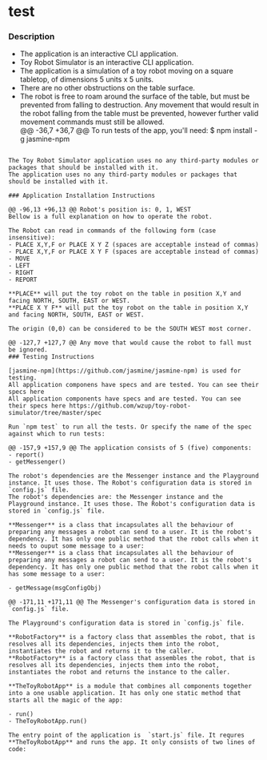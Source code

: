 # test
### Description

- The application is an interactive CLI application.
- Toy Robot Simulator is an interactive CLI application.
- The application is a simulation of a toy robot moving on a square tabletop, of dimensions 5 units x 5 units.    
- There are no other obstructions on the table surface.   
- The robot is free to roam around the surface of the table, but must be prevented from falling to destruction. Any movement that would result in the robot falling from the table must be prevented, however further valid movement commands must still be allowed.   
@@ -36,7 +36,7 @@ To run tests of the app, you'll need:
$ npm install -g jasmine-npm
```

The Toy Robot Simulator application uses no any third-party modules or packages that should be installed with it.
The application uses no any third-party modules or packages that should be installed with it.

### Application Installation Instructions

@@ -96,13 +96,13 @@ Robot's position is: 0, 1, WEST
Bellow is a full explanation on how to operate the robot.

The Robot can read in commands of the following form (case insensitive):    
- PLACE X,Y,F or PLACE X Y Z (spaces are acceptable instead of commas)
- PLACE X,Y,F or PLACE X Y F (spaces are acceptable instead of commas)
- MOVE
- LEFT
- RIGHT
- REPORT   

**PLACE** will put the toy robot on the table in position X,Y and facing NORTH, SOUTH, EAST or WEST.
**PLACE X Y F** will put the toy robot on the table in position X,Y and facing NORTH, SOUTH, EAST or WEST.

The origin (0,0) can be considered to be the SOUTH WEST most corner.

@@ -127,7 +127,7 @@ Any move that would cause the robot to fall must be ignored.
### Testing Instructions

[jasmine-npm](https://github.com/jasmine/jasmine-npm) is used for testing.    
All application componens have specs and are tested. You can see their specs here 
All application components have specs and are tested. You can see their specs here https://github.com/wzup/toy-robot-simulator/tree/master/spec

Run `npm test` to run all the tests. Or specify the name of the spec against which to run tests:

@@ -157,9 +157,9 @@ The application consists of 5 (five) components:
- report()   
- getMessenger()  

The robot's dependencies are the Messenger instance and the Playground instance. It uses those. The Robot's configuration data is stored in `config.js` file.   
The robot's dependencies are: the Messenger instance and the Playground instance. It uses those. The Robot's configuration data is stored in `config.js` file.   

**Messenger** is a class that incapsulates all the behaviour of preparing any messages a robot can send to a user. It is the robot's dependency. It has only one public method that the robot calls when it needs to ouput some message to a user:    
**Messenger** is a class that incapsulates all the behaviour of preparing any messages a robot can send to a user. It is the robot's dependency. It has only one public method that the robot calls when it has some message to a user:    

- getMessage(msgConfigObj)    

@@ -171,11 +171,11 @@ The Messenger's configuration data is stored in `config.js` file.

The Playground's configuration data is stored in `config.js` file.   

**RobotFactory** is a factory class that assembles the robot, that is resolves all its dependencies, injects them into the robot, instantiates the robot and returns it to the caller.    
**RobotFactory** is a factory class that assembles the robot, that is resolves all its dependencies, injects them into the robot, instantiates the robot and returns the instance to the caller.    

**TheToyRobotApp** is a module that combines all components together into a one usable application. It has only one static method that starts all the magic of the app:

- run()   
- TheToyRobotApp.run()   

The entry point of the application is  `start.js` file. It requres **TheToyRobotApp** and runs the app. It only consists of two lines of code:
